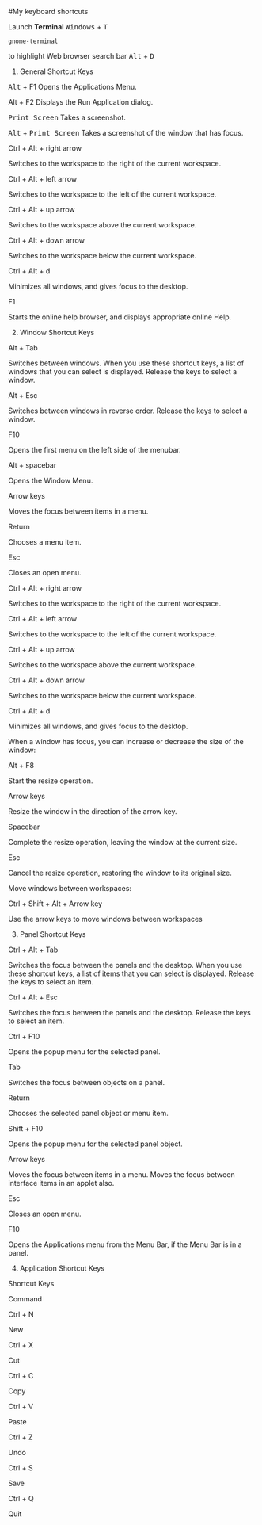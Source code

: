 #My keyboard shortcuts

Launch **Terminal** <kbd>Windows</kbd> + <kbd>T</kbd>

    gnome-terminal

to highlight Web browser search bar <kbd>Alt</kbd> + <kbd>D</kbd>

 

 1. General Shortcut Keys

<kbd>Alt</kbd> + <kdb>F1</kdb>    Opens the Applications Menu.

<kdb>Alt</kdb> + <kdb>F2</kdb>    Displays the Run Application dialog.

<kbd>Print Screen</kbd>           Takes a screenshot.

<kbd>Alt</kbd> + <kbd>Print Screen</kbd> Takes a screenshot of the window that has focus.

Ctrl + Alt + right arrow
    

Switches to the workspace to the right of the current workspace.

Ctrl + Alt + left arrow
    

Switches to the workspace to the left of the current workspace.

Ctrl + Alt + up arrow
    

Switches to the workspace above the current workspace.

Ctrl + Alt + down arrow
    

Switches to the workspace below the current workspace.

Ctrl + Alt + d
    

Minimizes all windows, and gives focus to the desktop.

F1
    

Starts the online help browser, and displays appropriate online Help.

 

2. Window Shortcut Keys

Alt + Tab
    

Switches between windows. When you use these shortcut keys, a list of windows that you can select is displayed. Release the keys to select a window.

Alt + Esc
    

Switches between windows in reverse order. Release the keys to select a window.

F10
    

Opens the first menu on the left side of the menubar.

Alt + spacebar
    

Opens the Window Menu.

Arrow keys
    

Moves the focus between items in a menu.

Return
    

Chooses a menu item.

Esc
    

Closes an open menu.

Ctrl + Alt + right arrow
    

Switches to the workspace to the right of the current workspace.

Ctrl + Alt + left arrow
    

Switches to the workspace to the left of the current workspace.

Ctrl + Alt + up arrow
    

Switches to the workspace above the current workspace.

Ctrl + Alt + down arrow
    

Switches to the workspace below the current workspace.

Ctrl + Alt + d
    

Minimizes all windows, and gives focus to the desktop.

When a window has focus, you can increase or decrease the size of the window:

Alt + F8
    

Start the resize operation.

Arrow keys
    

Resize the window in the direction of the arrow key.

Spacebar
    

Complete the resize operation, leaving the window at the current size.

Esc
    

Cancel the resize operation, restoring the window to its original size.

Move windows between workspaces:

Ctrl + Shift + Alt + Arrow key
    

Use the arrow keys to move windows between workspaces

 

3. Panel Shortcut Keys

Ctrl + Alt + Tab
    

Switches the focus between the panels and the desktop. When you use these shortcut keys, a list of items that you can select is displayed. Release the keys to select an item.

Ctrl + Alt + Esc
    

Switches the focus between the panels and the desktop. Release the keys to select an item.

Ctrl + F10
    

Opens the popup menu for the selected panel.

Tab
    

Switches the focus between objects on a panel.

Return
    

Chooses the selected panel object or menu item.

Shift + F10
    

Opens the popup menu for the selected panel object.

Arrow keys
    

Moves the focus between items in a menu. Moves the focus between interface items in an applet also.

Esc
    

Closes an open menu.

F10
    

Opens the Applications menu from the Menu Bar, if the Menu Bar is in a panel.

 

4. Application Shortcut Keys

Shortcut Keys
    

Command

Ctrl + N
    

New

Ctrl + X
    

Cut

Ctrl + C
    

Copy

Ctrl + V
    

Paste

Ctrl + Z
    

Undo

Ctrl + S
    

Save

Ctrl + Q
    

Quit